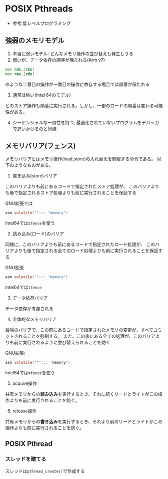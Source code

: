 # POSIX Pthreads

- 参考:低レベルプログラミング

## 強弱のメモリモデル

1. 本当に弱いモデル: どんなメモリ操作の並び替えも発生しうる
2. 弱いが、データ依存の順序が保たれる(Arm v7)


```asm
mov rdx,[rbx]
mov rax,[rdx]
```

のような二番目の操作が一番目の操作に依存する場合では順番が保たれる

3. 通常は強い(Intel 64のモデル)

どのストア操作も順番に実行される。しかし、一部のロードの順番は変わる可能性がある。

4. シーケンシャルな一貫性を持つ, 最適化されていないプログラムをデバッガで追いかけるのと同様

## メモリバリア(フェンス)

メモリバリアとはメモリ操作(load,store)の入れ替えを制限する命令である。
以下のようなものがある。

1. 書き込み(store)バリア

このバリアよりも前にあるコードで指定されたストア処理が、
このバリアよりも後で指定されるストア処理よりも前に実行されることを保証する

GNU拡張では

```C
asm volatile(""::: "memory")
```

Intel64では`sfence`を使う

2. 読み込み(ロード)のバリア

同様に、このバリアよりも前にあるコードで指定されたロード処理が、
このバリアよりも後で指定される全てのロード処理よりも前に実行されることを保証する

GNU拡張

```C
asm volatile(""::: "memory")
```

Intel64では`lfence`

3. データ依存バリア

データ依存が考慮される

4. 全体的なメモリバリア

最強のバリアで、この前にあるコードで指定されたメモリの変更が、すべてコミットされることを強制する。
また、この後にある全ての処理が、このバリアよりも前に実行されるように並び替えられることを防ぐ

GNU拡張:

```C
asm volatile("""::: "memory")
```

Intel64では`mfence`を使う

5. acquire操作

共有メモリからの<b>読み込み</b>を実行するとき、それに続くリードとライトがこの操作よりも前に実行されることを防ぐ。

6. release操作

共有メモリからの<b>書き込み</b>を実行するとき、それより前のリードとライトがこの操作よりも前に実行されることを防ぐ。

## POSIX Pthread

### スレッドを建てる

スレッドは`pthread_create()`で作成する
